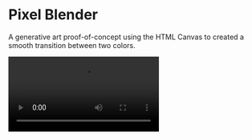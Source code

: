 # Pixel Blender

A generative art proof-of-concept using the HTML Canvas to created a smooth transition between two colors.

![Pixel Blender in action](/examples/pixelblendervideo.mkv)

